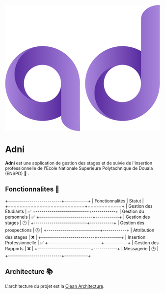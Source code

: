 ![adni_logo](src/Presentation/Adni.App/src/assets/img/logos/adni.png)
# Adni
**Adni** est une application de gestion des stages et de suivie de l'insertion professionnelle de l'Ecole Nationale Superieure Polytachnique de Douala (ENSPD) :school: .

## Fonctionnalites :memo:
+---------------------------+------------+
| Fonctionnalités           | Statut     |
+===========================+============+
| Gestion des Etudiants     | :white_check_mark:
+---------------------------+------------+
| Gestion du personnels     | :white_check_mark:
+---------------------------+------------+
| Gestion des stages        | :clock3:   |
+---------------------------+------------+
| Gestion des prospections  | :clock3:   |
+---------------------------+------------+
| Attribution des stages    | :x:        |
+---------------------------+------------+
| Insertion Professionnelle | :white_check_mark:
+---------------------------+------------+
| Gestion des Rapports      | :x:        |
+---------------------------+------------+
| Messagerie                | :clock3:   | 
+---------------------------+------------+

## Architecture :books:
L'architecture du projet est la [Clean Architecture](https://dlbnprabath.medium.com/clean-architecture-simplified-net-core-with-sample-project-c69750985a8b).